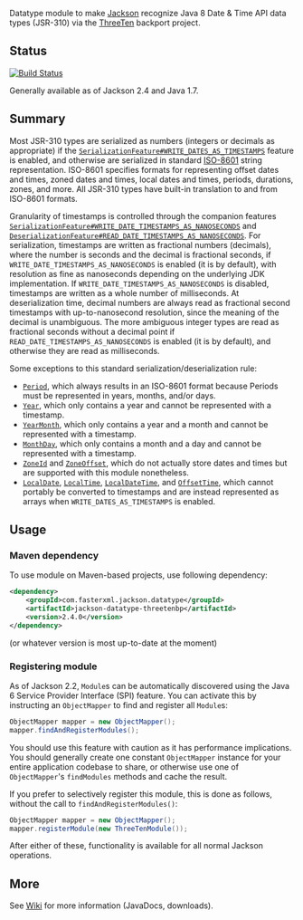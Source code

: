 Datatype module to make [Jackson](http://wiki.fasterxml.com/JacksonHome) recognize Java 8 Date & Time API data types (JSR-310) via the
[ThreeTen](https://github.com/ThreeTen/threetenbp) backport project.

## Status

[![Build Status](https://travis-ci.org/joschi/jackson-datatype-threetenbp.svg?branch=master)](https://travis-ci.org/joschi/jackson-datatype-threetenbp)

Generally available as of Jackson 2.4 and Java 1.7.


## Summary

Most JSR-310 types are serialized as numbers (integers or decimals as appropriate) if the
[`SerializationFeature#WRITE_DATES_AS_TIMESTAMPS`](http://fasterxml.github.com/jackson-databind/javadoc/2.4/com/fasterxml/jackson/databind/SerializationFeature.html#WRITE_DATES_AS_TIMESTAMPS)
feature is enabled, and otherwise are serialized in standard [ISO-8601](http://en.wikipedia.org/wiki/ISO_8601)
string representation. ISO-8601 specifies formats for representing offset dates and times, zoned dates and times,
local dates and times, periods, durations, zones, and more. All JSR-310 types have built-in translation to and from
ISO-8601 formats.

Granularity of timestamps is controlled through the companion features
[`SerializationFeature#WRITE_DATE_TIMESTAMPS_AS_NANOSECONDS`](http://fasterxml.github.com/jackson-databind/javadoc/2.4/com/fasterxml/jackson/databind/SerializationFeature.html#WRITE_DATE_TIMESTAMPS_AS_NANOSECONDS)
and
[`DeserializationFeature#READ_DATE_TIMESTAMPS_AS_NANOSECONDS`](http://fasterxml.github.com/jackson-databind/javadoc/2.4/com/fasterxml/jackson/databind/DeserializationFeature.html#READ_DATE_TIMESTAMPS_AS_NANOSECONDS).
For serialization, timestamps are written as fractional numbers (decimals), where the number is seconds and the decimal
is fractional seconds, if `WRITE_DATE_TIMESTAMPS_AS_NANOSECONDS` is enabled (it is by default), with resolution as fine
as nanoseconds depending on the underlying JDK implementation. If `WRITE_DATE_TIMESTAMPS_AS_NANOSECONDS` is disabled,
timestamps are written as a whole number of milliseconds. At deserialization time, decimal numbers are always read as
fractional second timestamps with up-to-nanosecond resolution, since the meaning of the decimal is unambiguous. The
more ambiguous integer types are read as fractional seconds without a decimal point if
`READ_DATE_TIMESTAMPS_AS_NANOSECONDS` is enabled (it is by default), and otherwise they are read as milliseconds.

Some exceptions to this standard serialization/deserialization rule:
* [`Period`](http://www.threeten.org/threetenbp/apidocs/org/threeten/bp/Period.html), which always results in an ISO-8601 format
because Periods must be represented in years, months, and/or days.
* [`Year`](http://www.threeten.org/threetenbp/apidocs/org/threeten/bp/Year.html), which only contains a year and cannot be
represented with a timestamp.
* [`YearMonth`](http://www.threeten.org/threetenbp/apidocs/org/threeten/bp/YearMonth.html), which only contains a year and a month
and cannot be represented with a timestamp.
* [`MonthDay`](http://www.threeten.org/threetenbp/apidocs/org/threeten/bp/MonthDay.html), which only contains a month and a day and
cannot be represented with a timestamp.
* [`ZoneId`](http://www.threeten.org/threetenbp/apidocs/org/threeten/bp/ZoneId.html) and
[`ZoneOffset`](http://www.threeten.org/threetenbp/apidocs/org/threeten/bp/ZoneOffset.html), which do not actually store dates and
times but are supported with this module nonetheless.
* [`LocalDate`](http://www.threeten.org/threetenbp/apidocs/org/threeten/bp/LocalDate.html),
[`LocalTime`](http://www.threeten.org/threetenbp/apidocs/org/threeten/bp/LocalTime.html),
[`LocalDateTime`](http://www.threeten.org/threetenbp/apidocs/org/threeten/bp/LocalDateTime.html), and
[`OffsetTime`](http://www.threeten.org/threetenbp/apidocs/org/threeten/bp/OffsetTime.html), which cannot portably be converted to
timestamps and are instead represented as arrays when `WRITE_DATES_AS_TIMESTAMPS` is enabled.

## Usage

### Maven dependency

To use module on Maven-based projects, use following dependency:

```xml
<dependency>
    <groupId>com.fasterxml.jackson.datatype</groupId>
    <artifactId>jackson-datatype-threetenbp</artifactId>
    <version>2.4.0</version>
</dependency>
```

(or whatever version is most up-to-date at the moment)

### Registering module

As of Jackson 2.2, `Module`s can be automatically discovered using the Java 6 Service Provider Interface (SPI) feature.
You can activate this by instructing an `ObjectMapper` to find and register all `Module`s:

```java
ObjectMapper mapper = new ObjectMapper();
mapper.findAndRegisterModules();
```

You should use this feature with caution as it has performance implications. You should generally create one constant
`ObjectMapper` instance for your entire application codebase to share, or otherwise use one of `ObjectMapper`'s
`findModules` methods and cache the result.

If you prefer to selectively register this module, this is done as follows, without the call to
`findAndRegisterModules()`:

```java
ObjectMapper mapper = new ObjectMapper();
mapper.registerModule(new ThreeTenModule());
```

After either of these, functionality is available for all normal Jackson operations.

## More

See [Wiki](https://github.com/joschi/jackson-datatype-threetenbp/wiki) for more information (JavaDocs, downloads).
